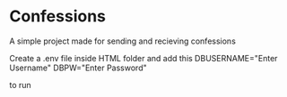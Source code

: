 # Confessions
A simple project made for sending and recieving confessions

Create a .env file inside HTML folder and add this
DBUSERNAME="Enter Username"
DBPW="Enter Password"

to run